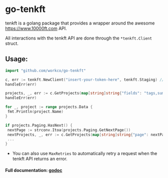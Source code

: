 # go-tenkft

tenkft is a golang package that provides a wrapper around the awesome https://www.10000ft.com API.

All interactions with the tenkft API are done through the `*tenkft.Client` struct.

## Usage:

 ```go
import "github.com/workco/go-tenkft"

c, err := tenkft.NewClient("insert-your-token-here", tenkft.Staging) // or you can use tenkft.Production
handleErr(err)

projects, _, err := c.GetProjects(map[string]string{"fields": "tags,summmary"})
handleErr(err)

for _, project := range projects.Data {
  fmt.Println(project.Name)
}

if projects.Paging.HasNext() {
  nextPage := strconv.Itoa(projects.Paging.GetNextPage())
  nextProjects, _, err := c.GetProjects(map[string]string{"page": nextPage})
  ...
}
```
- You can also use `MaxRetries` to automatically retry a request when the tenkft API
returns an error.

#### Full documentation: [godoc](https://godoc.org/github.com/workco/go-tenkft)
